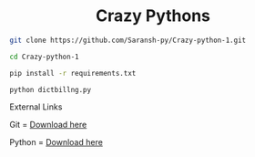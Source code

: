 <h1 style="text-align:center;">Crazy Pythons</h1>

```bash
git clone https://github.com/Saransh-py/Crazy-python-1.git
```

```bash
cd Crazy-python-1
```

```bash
pip install -r requirements.txt
```

```bash
python dictbillng.py
```



<p>External Links</p>
<p>Git = <a href="https://git-scm.com/downloads">Download here</a></p>
<p>Python = <a href="https://www.python.org/downloads/">Download here</a></p>
